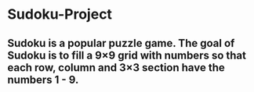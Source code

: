 # Sudoku-Project

## Sudoku is a popular puzzle game. The goal of Sudoku is to fill a 9×9 grid with numbers so that each row, column and 3×3 section have the numbers 1 - 9. 
